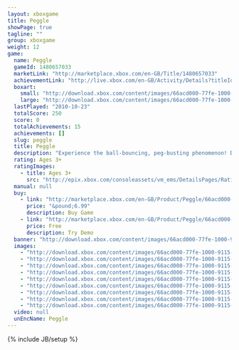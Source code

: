 ```yaml
---
layout: xboxgame
title: Peggle
showPage: true
tagline: ""
group: xboxgame
weight: 12
game: 
  name: Peggle
  gameId: 1480657033
  marketLink: "http://marketplace.xbox.com/en-GB/Title/1480657033"
  achievementLink: "http://live.xbox.com/en-GB/Activity/Details?titleId=1480657033"
  boxart: 
    small: "http://download.xbox.com/content/images/66acd000-77fe-1000-9115-d80258410889/2057/boxartsm.jpg"
    large: "http://download.xbox.com/content/images/66acd000-77fe-1000-9115-d80258410889/2057/boxartlg.jpg"
  lastPlayed: "2010-10-23"
  totalScore: 250
  score: 0
  totalAchievements: 15
  achievements: []
  slug: peggle
  title: Peggle
  description: "Experience the ball-bouncing, peg-busting phenomenon! Do you have what it takes to become a Peggle&trade; Master? Take your best shot! Conquer 55 levels with 10 mystical Magic Powers and rack up bonus points. Face off against friends in 4-player Xbox LIVE&reg; multiplayer play, and test your skills in 75 Grand Master Challenges. This game requires the Xbox 360 hard drive or the 512MB Memory Unit for storage. There are no refunds for this item. For more information, see www.xbox.com/live/accounts."
  rating: Ages 3+
  ratingImages: 
    - title: Ages 3+
      src: "http://epix.xbox.com/consoleassets/vm_ems/DetailsPages/RatingSystemID/14/default/Values/14001.png"
  manual: null
  buy: 
    - link: "http://marketplace.xbox.com/en-GB/Product/Peggle/66acd000-77fe-1000-9115-d80258410889?purchase=1&amp;DownloadType=Game"
      price: "&pound;6.99"
      description: Buy Game
    - link: "http://marketplace.xbox.com/en-GB/Product/Peggle/66acd000-77fe-1000-9115-d80258410889?purchase=1&amp;DownloadType=GameDemo"
      price: Free
      description: Try Demo
  banner: "http://download.xbox.com/content/images/66acd000-77fe-1000-9115-d80258410889/1033/banner.png"
  images: 
    - "http://download.xbox.com/content/images/66acd000-77fe-1000-9115-d80258410889/1033/screenlg1.jpg"
    - "http://download.xbox.com/content/images/66acd000-77fe-1000-9115-d80258410889/1033/screenlg2.jpg"
    - "http://download.xbox.com/content/images/66acd000-77fe-1000-9115-d80258410889/1033/screenlg3.jpg"
    - "http://download.xbox.com/content/images/66acd000-77fe-1000-9115-d80258410889/1033/screenlg4.jpg"
    - "http://download.xbox.com/content/images/66acd000-77fe-1000-9115-d80258410889/1033/screenlg5.jpg"
    - "http://download.xbox.com/content/images/66acd000-77fe-1000-9115-d80258410889/1033/screenlg6.jpg"
    - "http://download.xbox.com/content/images/66acd000-77fe-1000-9115-d80258410889/1033/screenlg7.jpg"
    - "http://download.xbox.com/content/images/66acd000-77fe-1000-9115-d80258410889/1033/screenlg8.jpg"
    - "http://download.xbox.com/content/images/66acd000-77fe-1000-9115-d80258410889/1033/screenlg9.jpg"
  video: null
  unEncName: Peggle
---
```

{% include JB/setup %}